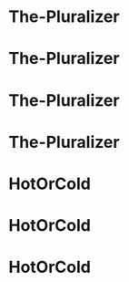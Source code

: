 # The-Pluralizer
# The-Pluralizer
# The-Pluralizer
# The-Pluralizer
# HotOrCold
# HotOrCold
# HotOrCold
